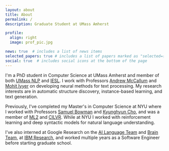 ```yaml
---
layout: about
title: About
permalink: /
description: Graduate Student at UMass Amherst

profile:
  align: right
  image: prof_pic.jpg

news: true  # includes a list of news items
selected_papers: true # includes a list of papers marked as "selected={true}"
social: true  # includes social icons at the bottom of the page
---
```


I'm a PhD student in Computer Science at UMass Amherst and member of both [UMass NLP](https://nlp.cs.umass.edu/) and [IESL](http://www.iesl.cs.umass.edu/). I work with Professors [Andrew McCallum](https://people.cs.umass.edu/~mccallum/) and [Mohit Iyyer](https://people.cs.umass.edu/~miyyer/) on developing neural methods for text processing. My research interests are in automatic structure discovery, instance-based learning, and text generation.

Previously, I've completed my Master's in Computer Science at NYU where I worked with Professors [Samuel Bowman](https://cims.nyu.edu/~sbowman/) and [Kyunghyun Cho](https://kyunghyuncho.me/), and was a member of [ML2](https://wp.nyu.edu/ml2/) and [CILVR](https://wp.nyu.edu/cilvr/). While at NYU I worked with reinforcement learning and deep syntactic models for natural language understanding.

I've also interned at Google Research on the [AI Language Team](https://ai.google/research/) and [Brain Team](https://research.google/teams/brain/), at [IBM Research](https://research.ibm.com/), and worked multiple years as a Software Engineer before starting graduate school.
